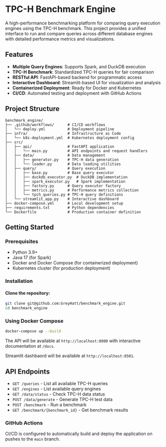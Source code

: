 # TPC-H Benchmark Engine

A high-performance benchmarking platform for comparing query execution engines using the TPC-H benchmark. This project provides a unified interface to run and compare queries across different database engines with detailed performance metrics and visualizations.

## Features

- **Multiple Query Engines**: Supports Spark, and DuckDB execution
- **TPC-H Benchmark**: Standardized TPC-H queries for fair comparison
- **RESTful API**: FastAPI-based backend for programmatic access
- **Interactive Dashboard**: Streamlit-based UI for visualization and analysis
- **Containerized Deployment**: Ready for Docker and Kubernetes
- **CI/CD**: Automated testing and deployment with GitHub Actions

## Project Structure

```
benchmark_engine/
├── .github/workflows/      # CI/CD workflows
│   └── deploy.yml          # Deployment pipeline
├── infra/                  # Infrastructure as Code
│   └── k8s-deployment.yml  # Kubernetes deployment config
├── src/
│   ├── api/                # FastAPI application
│   │   └── main.py         # API endpoints and request handlers
│   ├── data/               # Data management
│   │   ├── generator.py    # TPC-H data generation
│   │   └── loader.py       # Data loading utilities
│   ├── query/              # Query execution
│   │   ├── base.py         # Base query executor
│   │   ├── duckdb_executor.py  # DuckDB implementation
│   │   ├── spark_executor.py   # Spark implementation
│   │   ├── factory.py      # Query executor factory
│   │   ├── metrics.py      # Performance metrics collection
│   │   └── tpch_queries.py # TPC-H query definitions
│   └── streamlit_app.py    # Interactive dashboard
├── docker-compose.yml      # Local development setup
├── requirements.txt        # Python dependencies   
└── Dockerfile              # Production container definition
```

## Getting Started

### Prerequisites

- Python 3.9+
- Java 17 (for Spark)
- Docker and Docker Compose (for containerized deployment)
- Kubernetes cluster (for production deployment)

### Installation

#### Clone the repository:
   ```bash
   git clone git@github.com:GreyHatt/benchmark_engine.git
   cd benchmark_engine
   ```

### Using Docker Compose

```bash
docker-compose up --build
```

The API will be available at `http://localhost:8000` with interactive documentation at `/docs`.

Streamlit dashbaord will be available at `http://localhost:8501`.


## API Endpoints

- `GET /queries` - List all available TPC-H queries
- `GET /engines` - List available query engines
- `GET /data/status` - Check TPC-H data status
- `POST /data/generate` - Generate TPC-H test data
- `POST /benchmark` - Run a benchmark
- `GET /benchmark/{benchmark_id}` - Get benchmark results


### GitHub Actions

CI/CD is configured to automatically build and deploy the application on pushes to the `main` branch.